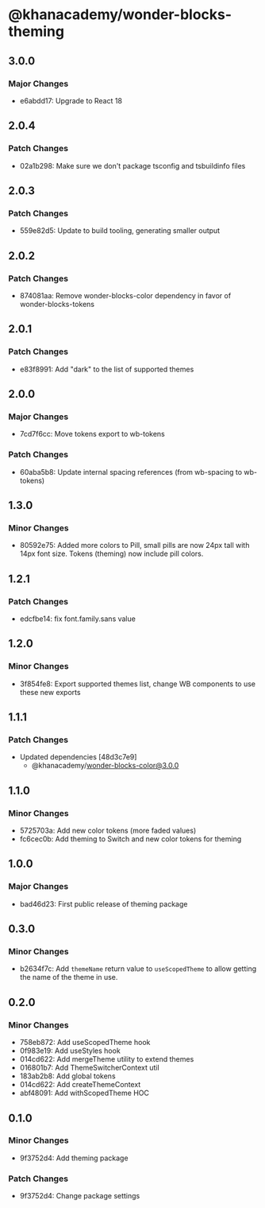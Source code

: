 # @khanacademy/wonder-blocks-theming

## 3.0.0

### Major Changes

-   e6abdd17: Upgrade to React 18

## 2.0.4

### Patch Changes

-   02a1b298: Make sure we don't package tsconfig and tsbuildinfo files

## 2.0.3

### Patch Changes

-   559e82d5: Update to build tooling, generating smaller output

## 2.0.2

### Patch Changes

-   874081aa: Remove wonder-blocks-color dependency in favor of wonder-blocks-tokens

## 2.0.1

### Patch Changes

-   e83f8991: Add "dark" to the list of supported themes

## 2.0.0

### Major Changes

-   7cd7f6cc: Move tokens export to wb-tokens

### Patch Changes

-   60aba5b8: Update internal spacing references (from wb-spacing to wb-tokens)

## 1.3.0

### Minor Changes

-   80592e75: Added more colors to Pill, small pills are now 24px tall with 14px font size. Tokens (theming) now include pill colors.

## 1.2.1

### Patch Changes

-   edcfbe14: fix font.family.sans value

## 1.2.0

### Minor Changes

-   3f854fe8: Export supported themes list, change WB components to use these new exports

## 1.1.1

### Patch Changes

-   Updated dependencies [48d3c7e9]
    -   @khanacademy/wonder-blocks-color@3.0.0

## 1.1.0

### Minor Changes

-   5725703a: Add new color tokens (more faded values)
-   fc6cec0b: Add theming to Switch and new color tokens for theming

## 1.0.0

### Major Changes

-   bad46d23: First public release of theming package

## 0.3.0

### Minor Changes

-   b2634f7c: Add `themeName` return value to `useScopedTheme` to allow getting the name of the theme in use.

## 0.2.0

### Minor Changes

-   758eb872: Add useScopedTheme hook
-   0f983e19: Add useStyles hook
-   014cd622: Add mergeTheme utility to extend themes
-   016801b7: Add ThemeSwitcherContext util
-   183ab2b8: Add global tokens
-   014cd622: Add createThemeContext
-   abf48091: Add withScopedTheme HOC

## 0.1.0

### Minor Changes

-   9f3752d4: Add theming package

### Patch Changes

-   9f3752d4: Change package settings
